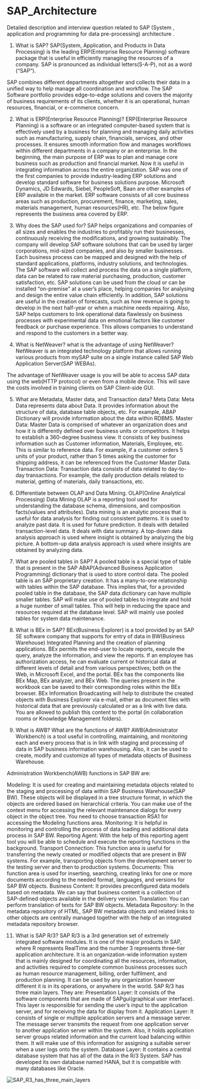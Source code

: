 # SAP_Architecture
Detailed description and interview question related to SAP (System , application and programming for data pre-processing) architecture .
1. What is SAP?
SAP(System, Application, and Products in Data Processing) is the leading ERP(Enterprise Resource Planning) software package that is useful in efficiently managing the resources of a company. SAP is pronounced as individual letters(S-A-P), not as a word (“SAP”).

SAP combines different departments altogether and collects their data in a unified way to help manage all coordination and workflow. The SAP Software portfolio provides edge-to-edge solutions and covers the majority of business requirements of its clients, whether it is an operational, human resources, financial, or e-commerce concern.

2. What is ERP(Enterprise Resource Planning)?
ERP(Enterprise Resource Planning) is a software or an integrated computer-based system that is effectively used by a business for planning and managing daily activities such as manufacturing, supply chain, financials, services, and other processes. It ensures smooth information flow and manages workflows within different departments in a company or an enterprise. In the beginning, the main purpose of ERP was to plan and manage core business such as production and financial market. Now it is useful in integrating information across the entire organization.
SAP was one of the first companies to provide industry-leading ERP solutions and develop standard software for business solutions purpose. Microsoft Dynamics, JD Edwards, Siebel, PeopleSoft, Baan are other examples of ERP available in the market.
ERP software consists of all core business areas such as production, procurement, finance, marketing, sales, materials management, human resources(HR), etc. The below figure represents the business area covered by ERP.

3. Why does the SAP used for?
SAP helps organizations and companies of all sizes and enables the industries to profitably run their businesses, continuously receiving the modifications, and growing sustainably.
The company will develop SAP software solutions that can be used by larger corporations, mid-sized companies, and also by smaller businesses. Each business process can be mapped and designed with the help of standard applications, platforms, industry solutions, and technologies. The SAP software will collect and process the data on a single platform, data can be related to raw material purchasing, production, customer satisfaction, etc.
SAP solutions can be used from the cloud or can be installed “on-premise” at a user’s place, helping companies for analysing and design the entire value chain efficiently.
In addition, SAP solutions are useful in the creation of forecasts, such as how revenue is going to develop in the next half-year or when a machine needs repairing.
Also, SAP helps customers to link operational data flawlessly on business processes with experimental data on emotional factors like customer feedback or purchase experience. This allows companies to understand and respond to the customers in a better way.

4. What is NetWeaver? what is the advantage of using NetWeaver?
NetWeaver is an integrated technology platform that allows running various products from mySAP suite on a single instance called SAP Web Application Server(SAP WEBAs).

The advantage of NetWeaver usage is you will be able to access SAP data using the web(HTTP protocol) or even from a mobile device. This will save the costs involved in training clients on SAP Client-side GUI.

5. What are Metadata, Master data, and Transaction data?
Meta Data: Meta Data represents data about Data. It provides information about the structure of data, database table objects, etc. For example, ABAP Dictionary will provide information about the data within RDBMS.
Master Data: Master Data is comprised of whatever an organization does and how it is differently defined over business units or competitors. It helps to establish a 360-degree business view.
It consists of key business information such as Customer information, Materials, Employee, etc. This is similar to reference data. For example, if a customer orders 5 units of your product, rather than 5 times asking the customer for shipping address, it can be referenced from the Customer Master Data.
Transaction Data: Transaction data consists of data related to day-to-day transactions. For example, the daily production details related to material, getting of materials, daily transactions, etc.

6. Differentiate between OLAP and Data Mining.
OLAP(Online Analytical Processing)	Data Mining
OLAP is a reporting tool used for understanding the database schema, dimensions, and composition facts(values and attributes).	Data mining is an analytic process that is useful for data analysis for finding out consistent patterns.
It is used to analyze past data.	It is used for future prediction.
It deals with detailed transaction-level data.	It deals with data summary.
A top-down data analysis approach is used where insight is obtained by analyzing the big picture.	A bottom-up data analysis approach is used where insights are obtained by analyzing data.

7. What are pooled tables in SAP?
A pooled table is a special type of table that is present in the SAP ABAP(Advanced Business Application Programming) dictionary that is used to store control data. The pooled table is an SAP proprietary creation. It has a many-to-one relationship with tables within the SAP database. This implies that, for a provided pooled table in the database, the SAP data dictionary can have multiple smaller tables. SAP will make use of pooled tables to integrate and hold a huge number of small tables. This will help in reducing the space and resources required at the database level. SAP will mainly use pooled tables for system data maintenance.

8. What is BEx in SAP?
BEx(Business Explorer) is a tool provided by an SAP SE software company that supports for entry of data in BW(Business Warehouse) Integrated Planning and the creation of planning applications.
BEx permits the end-user to locate reports, execute the query, analyze the information, and view the reports. If an employee has authorization access, he can evaluate current or historical data at different levels of detail and from various perspectives; both on the Web, in Microsoft Excel, and the portal.
BEx has the components like BEx Map, BEx analyzer, and BEx Web. The queries present in the workbook can be saved to their corresponding roles within the BEx browser.
BEx Information Broadcasting will help to distribute the created objects with Business Explorer via e-mail, either as document files with historical data that are previously calculated or as a link with live data. You are allowed to publish this content to the portal (in collaboration rooms or Knowledge Management folders).

9. What is AWB? What are the functions of AWB?
AWB(Administrator Workbench) is a tool useful in controlling, maintaining, and monitoring each and every process that is in link with staging and processing of data in SAP business information warehousing. Also, it can be used to create, modify and customize all types of metadata objects of Business Warehouse.

Administration Workbench(AWB) functions in SAP BW are:

Modeling: It is used for creating and maintaining metadata objects related to the staging and processing of data within SAP Business Warehouse(SAP BW). These objects will be displayed in a tree structure format, in which the objects are ordered based on hierarchical criteria. You can make use of the context menu for accessing the relevant maintenance dialogs for every object in the object tree. You need to choose transaction RSA1 for accessing the Modeling functions area.
Monitoring: It is helpful in monitoring and controlling the process of data loading and additional data process in SAP BW.
Reporting Agent: With the help of this reporting agent tool you will be able to schedule and execute the reporting functions in the background.
Transport Connection: This function area is useful for transferring the newly created or modified objects that are present in BW systems. For example, transporting objects from the development server to the testing server and then to production systems.
Documents: This function area is used for inserting, searching, creating links for one or more documents according to the needed format, languages, and versions for SAP BW objects.
Business Content: It provides preconfigured data models based on metadata. We can say that business content is a collection of SAP-defined objects available in the delivery version.
Translation: You can perform translation of texts for SAP BW objects.
Metadata Repository: In the metadata repository of HTML, SAP BW metadata objects and related links to other objects are centrally managed together with the help of an integrated metadata repository browser.

11. What is SAP R/3?
SAP R/3 is a 3rd generation set of extremely integrated software modules. It is one of the major products in SAP, where R represents RealTime and the number 3 represents three-tier application architecture.
It is an organization-wide information system that is mainly designed for coordinating all the resources, information, and activities required to complete common business processes such as human resource management, billing, order fulfilment, and production planning.
It can be used by any organization however different it is in its operations, or anywhere in the world.
SAP R/3 has three main layers. They are:
Presentation Layer: It consists of the software components that are made of SAPgui(graphical user interface). This layer is responsible for sending the user’s input to the application server, and for receiving the data for display from it.
Application Layer: It consists of single or multiple application servers and a message server. The message server transmits the request from one application server to another application server within the system. Also, it holds application server groups related information and the current load balancing within them. It will make use of this information for assigning a suitable server when a user logs onto the system.
Database Layer: It contains a central database system that has all of the data in the R/3 System. SAP has developed its own database named HANA, but it is compatible with many databases like Oracle.




![SAP_R3_has_three_main_layers](https://user-images.githubusercontent.com/59536110/175364790-89f44c1f-5c2d-4cad-b594-b1c1495f6756.png)

